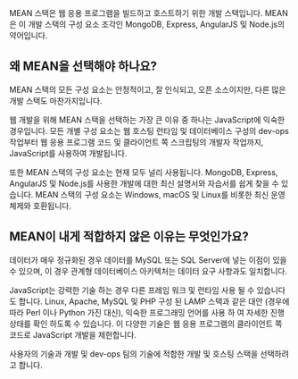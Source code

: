 MEAN 스택은 웹 응용 프로그램을 빌드하고 호스트하기 위한 개발 스택입니다. MEAN은 이 개발 스택의 구성 요소 조각인 MongoDB, Express, AngularJS 및 Node.js의 약어입니다.

## <a name="why-would-i-pick-mean"></a>왜 MEAN을 선택해야 하나요?

MEAN 스택의 모든 구성 요소는 안정적이고, 잘 인식되고, 오픈 소스이지만, 다른 많은 개발 스택도 마찬가지입니다. 

웹 개발을 위해 MEAN 스택을 선택하는 가장 큰 이유 중 하나는 JavaScript에 익숙한 경우입니다. 모든 개별 구성 요소는 웹 호스팅 런타임 및 데이터베이스 구성의 dev-ops 작업부터 웹 응용 프로그램 코드 및 클라이언트 쪽 스크립팅의 개발자 작업까지, JavaScript를 사용하여 개발됩니다.

또한 MEAN 스택의 구성 요소는 현재 모두 널리 사용됩니다. MongoDB, Express, AngularJS 및 Node.js를 사용한 개발에 대한 최신 설명서와 자습서를 쉽게 찾을 수 있습니다. MEAN 스택의 구성 요소는 Windows, macOS 및 Linux를 비롯한 최신 운영 체제와 호환됩니다.

## <a name="why-might-mean-not-be-right-for-me"></a>MEAN이 내게 적합하지 않은 이유는 무엇인가요?

데이터가 매우 정규화된 경우 데이터를 MySQL 또는 SQL Server에 넣는 이점이 있을 수 있으며, 이 경우 관계형 데이터베이스 아키텍처는 데이터 요구 사항과도 일치합니다.

JavaScript는 강력한 기술 하는 경우 다른 프레임 워크 및 런타임 사용 될 수 있습니다도 합니다. Linux, Apache, MySQL 및 PHP 구성 된 LAMP 스택과 같은 대안 (경우에 따라 Perl 이나 Python 가진 대신), 익숙한 프로그래밍 언어를 사용 하 여 자세한 진행 상태를 확인 하도록 수 있습니다. 이 다양한 기술은 웹 응용 프로그램의 클라이언트 쪽 코드로 JavaScript 개발을 제한합니다.

사용자의 기술과 개발 및 dev-ops 팀의 기술에 적합한 개발 및 호스팅 스택을 선택하려고 합니다.
